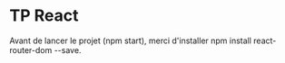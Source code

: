 # TP React
Avant de lancer le projet (npm start), merci d'installer npm install react-router-dom --save.

